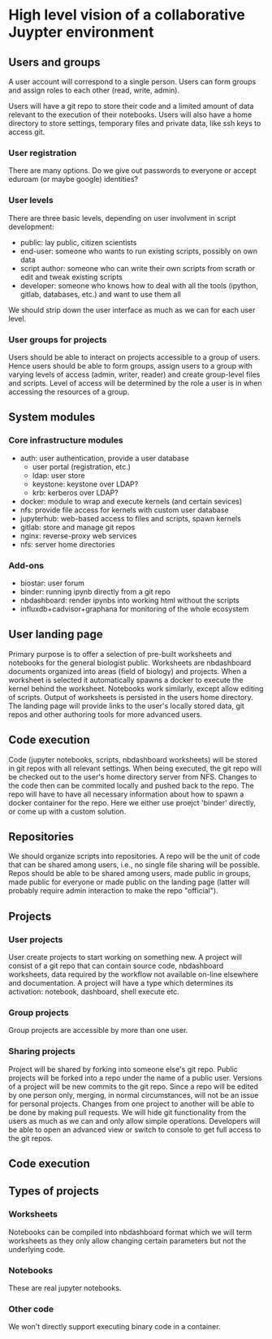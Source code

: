 # High level vision of a collaborative Juypter environment

## Users and groups

A user account will correspond to a single person. Users can form groups and assign roles to each other (read, write, admin).

Users will have a git repo to store their code and a limited amount of data relevant to the execution of their notebooks. Users will also have a home directory to store settings, temporary files and private data, like ssh keys to access git.

### User registration

There are many options. Do we give out passwords to everyone or accept eduroam (or maybe google) identities?

### User levels

There are three basic levels, depending on user involvment in script development:

- public: lay public, citizen scientists
- end-user: someone who wants to run existing scripts, possibly on own data
- script author: someone who can write their own scripts from scrath or edit and tweak existing scripts
- developer: someone who knows how to deal with all the tools (ipython, gitlab, databases, etc.) and want to use them all

We should strip down the user interface as much as we can for each user level.

### User groups for projects

Users should be able to interact on projects accessible to a group of users. Hence users should be able to form groups, assign users to a group with varying levels of access (admin, writer, reader) and create group-level files and scripts. Level of access will be determined by the role a user is in when accessing the resources of a group.

## System modules

### Core infrastructure modules

- auth: user authentication, provide a user database
	- user portal (registration, etc.)
	- ldap: user store
	- keystone: keystone over LDAP?
	- krb: kerberos over LDAP?
- docker: module to wrap and execute kernels (and certain sevices)
- nfs: provide file access for kernels with custom user database
- jupyterhub: web-based access to files and scripts, spawn kernels
- gitlab: store and manage git repos
- nginx: reverse-proxy web services
- nfs: server home directories

### Add-ons

- biostar: user forum
- binder: running ipynb directly from a git repo
- nbdashboard: render ipynbs into working html without the scripts
- influxdb+cadvisor+graphana for monitoring of the whole ecosystem

## User landing page

Primary purpose is to offer a selection of pre-built worksheets and notebooks for the general biologist public. Worksheets are nbdashboard documents organized into areas (field of biology) and projects. When a worksheet is selected it automatically spawns a docker to execute the kernel behind the worksheet. Notebooks work similarly, except allow editing of scripts. Output of worksheets is persisted in the users home directory. The landing page will provide links to the user's locally stored data, git repos and other authoring tools for more advanced users.

## Code execution

Code (jupyter notebooks, scripts, nbdashboard worksheets) will be stored in git repos with all relevant settings. When being executed, the git repo will be checked out to the user's home directory server from NFS. Changes to the code then can be commited locally and pushed back to the repo. The repo will have to have all necessary information about how to spawn a docker container for the repo. Here we either use proejct 'binder' directly, or come up with a custom solution.

## Repositories

We should organize scripts into repositories. A repo will be the unit of code that can be shared among users, i.e., no single file sharing will be possible. Repos should be able to be shared among users, made public in groups, made public for everyone or made public on the landing page (latter will probably require admin interaction to make the repo "official").

## Projects

### User projects

User create projects to start working on something new. A project will consist of a git repo that can contain source code, nbdashboard worksheets, data required by the workflow not available on-line elsewhere and documentation. A project will have a type which determines its activation: notebook, dashboard, shell execute etc.

### Group projects

Group projects are accessible by more than one user.

### Sharing projects

Project will be shared by forking into someone else's git repo. Public projects will be forked into a repo under the name of a public user. Versions of a project will be new commits to the git repo. Since a repo will be edited by one person only, merging, in normal circumstances, will not be an issue for personal projects. Changes from one project to another will be able to be done by making pull requests. We will hide git functionality from the users as much as we can and only allow simple operations. Developers will be able to open an advanced view or switch to console to get full access to the git repos.

## Code execution

## Types of projects

### Worksheets

Notebooks can be compiled into nbdashboard format which we will term worksheets as they only allow changing certain parameters but not the underlying code.

### Notebooks

These are real jupyter notebooks.

### Other code

We won't directly support executing binary code in a container.